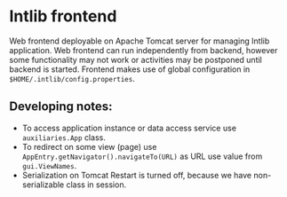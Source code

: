Intlib frontend
===============

Web frontend deployable on Apache Tomcat server for managing Intlib application.
Web frontend can run independently from backend, however some functionality may
not work or activities may be postponed until backend is started. Frontend makes
use of global configuration in `$HOME/.intlib/config.properties`.

Developing notes:
-----------------
- To access application instance or data access service use `auxiliaries.App`
  class.
- To redirect on some view (page) use `AppEntry.getNavigator().navigateTo(URL)`
  as URL use value from `gui.ViewNames`.
- Serialization on Tomcat Restart is turned off, because we have non-serializable
  class in session.
